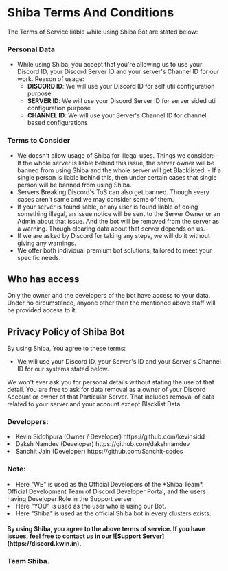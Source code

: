 # Shiba Terms And Conditions
The Terms of Service liable while using Shiba Bot are stated below:

### Personal Data
- While using Shiba, you accept that you're allowing us to use your Discord ID, your Discord Server ID and your server's Channel ID for our work.
Reason of usage:
   - __DISCORD ID__: We will use your Discord ID for self util configuration purpose
   - __SERVER ID__: We will use your Discord Server ID for server sided util configuration purpose
   - __CHANNEL ID__: We will use your Server's Channel ID for channel based configurations
### Terms to Consider
- We doesn't allow usage of Shiba for illegal uses.
Things we consider:
      - If the whole server is liable behind this issue, the server owner will be banned from using Shiba and the whole server will get Blacklisted.
      - If a single person is liable behind this, then under certain cases that single person will be banned from using Shiba.
- Servers Breaking Discord's ToS can also get banned. Though every cases aren't same and we may consider some of them.
- If your server is found liable, or any user is found liable of doing something illegal, an issue notice will be sent to the Server Owner or an Admin about that issue. And the bot will be removed from the server as a warning. Though clearing data about that server depends on us.
- If we are asked by Discord for taking any steps, we will do it without giving any warnings. 
- We offer both individual premium bot solutions, tailored to meet your specific needs.
## Who has access

Only the owner and the developers of the bot have access to your data. Under no circumstance, anyone other than the mentioned above staff will be provided access to it.

## Privacy Policy of Shiba Bot
By using Shiba, You agree to these terms:

- We will use your Discord ID, your Server's ID and your Server's Channel ID for our systems stated below.

We won't ever ask you for personal details without stating the use of that detail.
You are free to ask for data removal as a owner of your Discord Account or owner of that Particular Server.
That includes removal of data related to your server and your account except Blacklist Data.

<h3>Developers:</h3>

<li>Kevin Siddhpura (Owner / Developer) https://github.com/kevinsidd</li>
<li>Daksh Namdev (Developer) https://github.com/dakshnamdev</li>
<li>Sanchit Jain (Developer) https://github.com/Sanchit-codes</li>

### Note:
<li>Here "WE" is used as the Official Developers of the *Shiba Team*. Official Development Team of Discord Developer Portal, and the users having Developer Role in the Support server.</li>
<li>Here "YOU" is used as the user who is using our Bot.</li>
<li>Here "Shiba" is used as the official Shiba bot in every clusters exists.</li>

<h4>By using Shiba, you agree to the above terms of service. If you have issues, feel free to contact us in our ![Support Server](https://discord.kwin.in).<h4>

   <h3>Team Shiba.</h3>
